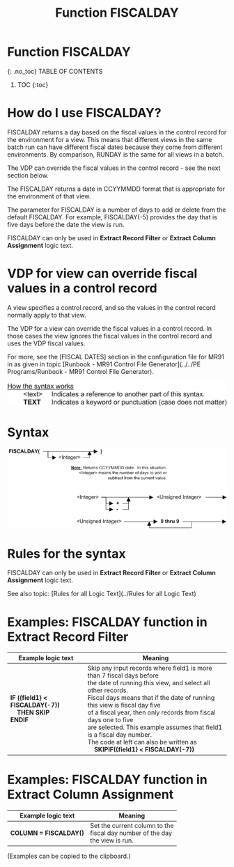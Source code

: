 ﻿---
layout: default
title: "Function FISCALDAY"
parent: Functions
grand_parent: Workbench Logic Text Full Details
nav_order: 6
---
# Function FISCALDAY
{: .no_toc}
TABLE OF CONTENTS 
1. TOC
{:toc}  


# How do I use FISCALDAY? 


FISCALDAY returns a day based on the fiscal values in the control record for the environment for a view. This means that different views in the same batch run can have different fiscal dates because they come from different environments. By comparison, RUNDAY is the same for all views in a batch.

The VDP can override the fiscal values in the control record - see the next section below.

The FISCALDAY returns a date in CCYYMMDD format that is appropriate for the environment of that view.

The parameter for FISCALDAY is a number of days to add or delete from the default FISCALDAY. For example, FISCALDAY\(-5\) provides the day that is five days before the date the view is run.

FISCALDAY can only be used in **Extract Record Filter** or **Extract Column Assignment** logic text.

# VDP for view can override fiscal values in a control record

A view specifies a control record, and so the values in the control record normally apply to that view.

The VDP for a view can override the fiscal values in a control record. In those cases the view ignores the fiscal values in the control record and uses the VDP fiscal values.

For more, see the \[FISCAL DATES\] section in the configuration file for MR91 in as given in topic [Runbook - MR91 Control File Generator](../../PE Programs/Runbook - MR91 Control File Generator). 


![(Syntax Legend)](../../images/LTZZ_Syntax_legend.gif )

# Syntax 

![Function FISCALDAY](../../images/LTSF_FISCALDAY_01.gif)

# Rules for the syntax 

FISCALDAY can only be used in **Extract Record Filter** or **Extract Column Assignment** logic text.

See also topic: [Rules for all Logic Text](../Rules for all Logic Text) 

# Examples: FISCALDAY function in Extract Record Filter 


|Example logic text|Meaning|
|------------------|-------|
|**IF ({field1} < FISCALDAY(-7))<BR>&nbsp;&nbsp;&nbsp;&nbsp;THEN SKIP<BR>ENDIF**|Skip any input records where field1 is more than 7 fiscal days before<BR>the date of running this view, and select all other records.<BR>Fiscal days means that if the date of running this view is fiscal day five<BR>of a fiscal year, then only records from fiscal days one to five<BR> are selected. This example assumes that field1 is a fiscal day number.<BR>The code at left can also be written as<BR>&nbsp;&nbsp;&nbsp;&nbsp;**SKIPIF({field1} < FISCALDAY(-7))**|

# Examples: FISCALDAY function in Extract Column Assignment 


|Example logic text|Meaning|
|------------------|-------|
|**COLUMN = FISCALDAY()**|Set the current column to the<BR>fiscal day number of the day<BR>the view is run.|
  

  
  (Examples can be copied to the clipboard.)
  
